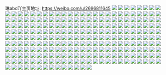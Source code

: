 琳abc吖主页地址: https://weibo.com/u/2696811645 
![](https://wx4.sinaimg.cn/mw2000/a0be147dgy1h94c40myxij21400u0tgj.jpg) 
![](https://wx4.sinaimg.cn/mw2000/a0be147dgy1h94c40zqidj21400u016o.jpg) 
![](https://wx4.sinaimg.cn/mw2000/a0be147dgy1h94c41bvfjj21400u0qbp.jpg) 
![](https://wx4.sinaimg.cn/mw2000/a0be147dgy1h94c42236mj21400u0wro.jpg) 
![](https://wx4.sinaimg.cn/mw2000/a0be147dgy1h94c41pw6tj20u0140nbu.jpg) 
![](https://wx4.sinaimg.cn/mw2000/a0be147dgy1h94c40awdoj20u01407fe.jpg) 
![](https://wx4.sinaimg.cn/mw2000/a0be147dgy1h8vbgwlq7ij20u01407cl.jpg) 
![](https://wx4.sinaimg.cn/mw2000/a0be147dgy1h8vbgz02vyj20u014zgs4.jpg) 
![](https://wx4.sinaimg.cn/mw2000/a0be147dgy1h8vbh0bub7j20u0140k00.jpg) 
![](https://wx4.sinaimg.cn/mw2000/a0be147dgy1h82qd9fjb0j20u0140wjl.jpg) 
![](https://wx4.sinaimg.cn/mw2000/a0be147dgy1h82qdex50rj21400u07ak.jpg) 
![](https://wx4.sinaimg.cn/mw2000/a0be147dgy1h82qdld93lj20u00u0wha.jpg) 
![](https://wx4.sinaimg.cn/mw2000/a0be147dly1h80dvaq4vxj21ak0u0q8u.jpg) 
![](https://wx4.sinaimg.cn/mw2000/a0be147dly1h7v48sibohj20u00u0wmt.jpg) 
![](https://wx4.sinaimg.cn/mw2000/a0be147dly1h7ta71kfdqj20u0140wn4.jpg) 
![](https://wx4.sinaimg.cn/mw2000/a0be147dgy1h7qnwbltkvj20u00u0q7k.jpg) 
![](https://wx4.sinaimg.cn/mw2000/a0be147dgy1h7mb9qa9gsj20u010utfj.jpg) 
![](https://wx4.sinaimg.cn/mw2000/a0be147dly1h7l6oycup7j20u0140n55.jpg) 
![](https://wx4.sinaimg.cn/mw2000/a0be147dly1h7l6oxaj6bj215g0u07eg.jpg) 
![](https://wx4.sinaimg.cn/mw2000/a0be147dly1h7l6p0bhr3j21400u0dr4.jpg) 
![](https://wx4.sinaimg.cn/mw2000/a0be147dly1h7l6oz5z3rj20u0140jz4.jpg) 
![](https://wx4.sinaimg.cn/mw2000/a0be147dly1h7l6p1bk57j20u0141gvx.jpg) 
![](https://wx4.sinaimg.cn/mw2000/a0be147dly1h7l6ow8824j20u0140aii.jpg) 
![](https://wx4.sinaimg.cn/mw2000/a0be147dly1h7518kr7jej211e0u0n3r.jpg) 
![](https://wx4.sinaimg.cn/mw2000/a0be147dly1h7518l475jj21400u074u.jpg) 
![](https://wx4.sinaimg.cn/mw2000/a0be147dly1h7518kcw41j20u00u0my4.jpg) 
![](https://wx4.sinaimg.cn/mw2000/a0be147dly1h7518n9i3hj20u00u0421.jpg) 
![](https://wx4.sinaimg.cn/mw2000/a0be147dly1h7518mkj1yj20u0140qaw.jpg) 
![](https://wx4.sinaimg.cn/mw2000/a0be147dly1h7518lbwd5j20gq0ciaaf.jpg) 
![](https://wx4.sinaimg.cn/mw2000/a0be147dly1h70hw1qjmrj21400u0gss.jpg) 
![](https://wx4.sinaimg.cn/mw2000/a0be147dly1h70hw2l1e7j21400u0jyl.jpg) 
![](https://wx4.sinaimg.cn/mw2000/a0be147dly1h70hw1283xj21400u0421.jpg) 
![](https://wx4.sinaimg.cn/mw2000/a0be147dgy1h6uk52lu4zj21400u0tjr.jpg) 
![](https://wx4.sinaimg.cn/mw2000/a0be147dgy1h6uk54jwa4j21400u0ahi.jpg) 
![](https://wx4.sinaimg.cn/mw2000/a0be147dgy1h6uk51cqlvj21400u0jxr.jpg) 
![](https://wx4.sinaimg.cn/mw2000/a0be147dgy1h6uk57roffj20u00u07an.jpg) 
![](https://wx4.sinaimg.cn/mw2000/a0be147dgy1h6uk56l6v3j21070u0qbo.jpg) 
![](https://wx4.sinaimg.cn/mw2000/a0be147dgy1h6uk58r2hoj21400u0tf3.jpg) 
![](https://wx4.sinaimg.cn/mw2000/a0be147dgy1h6uk5p6mkmj20u0140wq3.jpg) 
![](https://wx4.sinaimg.cn/mw2000/a0be147dgy1h6uk5srkglj217k0u0dma.jpg) 
![](https://wx4.sinaimg.cn/mw2000/a0be147dgy1h6urf5sme0j20u014011p.jpg) 
![](https://wx4.sinaimg.cn/mw2000/a0be147dgy1h6sjecgrugj21400u044g.jpg) 
![](https://wx4.sinaimg.cn/mw2000/a0be147dgy1h6sjebhi0nj20u0140aff.jpg) 
![](https://wx4.sinaimg.cn/mw2000/a0be147dgy1h6sjearoj5j21400u0taf.jpg) 
![](https://wx4.sinaimg.cn/mw2000/a0be147dgy1h6sjed7lw1j21400u0wm4.jpg) 
![](https://wx4.sinaimg.cn/mw2000/a0be147dgy1h6sjeeajwsj20u0140tge.jpg) 
![](https://wx4.sinaimg.cn/mw2000/a0be147dly1h6replb2dyj21400u0783.jpg) 
![](https://wx4.sinaimg.cn/mw2000/a0be147dly1h6repkridzj20u011u448.jpg) 
![](https://wx4.sinaimg.cn/mw2000/a0be147dly1h6repm0w5yj20u0140aiq.jpg) 
![](https://wx4.sinaimg.cn/mw2000/a0be147dgy1h6l5p3sf54j20u00u0dka.jpg) 
![](https://wx4.sinaimg.cn/mw2000/a0be147dgy1h6l5p4jsw6j20u0140ab4.jpg) 
![](https://wx4.sinaimg.cn/mw2000/a0be147dgy1h6l5p5zzlej21nq0pt3zz.jpg) 
![](https://wx4.sinaimg.cn/mw2000/a0be147dgy1h6l5p5h76ej20u0140do3.jpg) 
![](https://wx4.sinaimg.cn/mw2000/a0be147dgy1h6l5p7dhe8j20u014049s.jpg) 
![](https://wx4.sinaimg.cn/mw2000/a0be147dgy1h6l5p7y2gqj20u0140k0h.jpg) 
![](https://wx4.sinaimg.cn/mw2000/a0be147dgy1h6l5p8ifu3j20u00u040g.jpg) 
![](https://wx4.sinaimg.cn/mw2000/a0be147dgy1h6l5p8ul4nj21400u03yw.jpg) 
![](https://wx4.sinaimg.cn/mw2000/a0be147dgy1h6l5p9amupj21400u0whd.jpg) 
![](https://wx4.sinaimg.cn/mw2000/a0be147dgy1h6dyu13fr7j20u0140wnm.jpg) 
![](https://wx4.sinaimg.cn/mw2000/a0be147dgy1h6dyu29x7gj21180u0dha.jpg) 
![](https://wx4.sinaimg.cn/mw2000/a0be147dgy1h5oo4ke3m9j20v60u0n15.jpg) 
![](https://wx4.sinaimg.cn/mw2000/a0be147dgy1h5oo4o1760j20u0140dgu.jpg) 
![](https://wx4.sinaimg.cn/mw2000/a0be147dgy1h5oo4q40mzj20v60u0tha.jpg) 
![](https://wx4.sinaimg.cn/mw2000/a0be147dgy1h5kgaqw8hrj21400u048p.jpg) 
![](https://wx4.sinaimg.cn/mw2000/a0be147dgy1h5kgamsc5aj20u0140q7u.jpg) 
![](https://wx4.sinaimg.cn/mw2000/a0be147dgy1h5kgarq56jj20u01407bo.jpg) 
![](https://wx4.sinaimg.cn/mw2000/a0be147dgy1h5kgaoytl1j20u010bqbi.jpg) 
![](https://wx4.sinaimg.cn/mw2000/a0be147dgy1h5kgaps8evj20u01900ye.jpg) 
![](https://wx4.sinaimg.cn/mw2000/a0be147dgy1h5kganx4u6j20u0140jzl.jpg) 
![](https://wx4.sinaimg.cn/mw2000/a0be147dgy1h5fydltqdfj21400u0wk6.jpg) 
![](https://wx4.sinaimg.cn/mw2000/a0be147dgy1h59mra9culj20u01400yk.jpg) 
![](https://wx4.sinaimg.cn/mw2000/a0be147dgy1h57kpby1nkj20u01pn41r.jpg) 
![](https://wx4.sinaimg.cn/mw2000/a0be147dgy1h51jku18yjj20u01407cu.jpg) 
![](https://wx4.sinaimg.cn/mw2000/a0be147dgy1h4y9a7abj7j20u0140dn2.jpg) 
![](https://wx4.sinaimg.cn/mw2000/a0be147dgy1h4vu51pc8sj20u0140gr0.jpg) 
![](https://wx4.sinaimg.cn/mw2000/a0be147dgy1h4vu50w4h2j21400u0ago.jpg) 
![](https://wx4.sinaimg.cn/mw2000/a0be147dgy1h4vu52mn3uj20u0140q8t.jpg) 
![](https://wx4.sinaimg.cn/mw2000/a0be147dgy1h4px740m0aj22c03401kz.jpg) 
![](https://wx4.sinaimg.cn/mw2000/a0be147dgy1h4px7ar8g3j22bz2qju0y.jpg) 
![](https://wx4.sinaimg.cn/mw2000/a0be147dgy1h4px77eme7j22bz2v6b2a.jpg) 
![](https://wx4.sinaimg.cn/mw2000/a0be147dgy1h4px7fxvrfj23402c0hdu.jpg) 
![](https://wx4.sinaimg.cn/mw2000/a0be147dgy1h4px7bp7gxj20zo218n3j.jpg) 
![](https://wx4.sinaimg.cn/mw2000/a0be147dgy1h4px7khr9ij23402c0e84.jpg) 
![](https://wx4.sinaimg.cn/mw2000/a0be147dgy1h4px7n4p86j22c0340x6q.jpg) 
![](https://wx4.sinaimg.cn/mw2000/a0be147dgy1h4px7tt7p8j23402c0e83.jpg) 
![](https://wx4.sinaimg.cn/mw2000/a0be147dgy1h4h8tlvb0gj233y23c7wh.jpg) 
![](https://wx4.sinaimg.cn/mw2000/a0be147dgy1h4h8u4bz4ij22c03401l0.jpg) 
![](https://wx4.sinaimg.cn/mw2000/a0be147dgy1h4h8zmu4f3j22c03407wk.jpg) 
![](https://wx4.sinaimg.cn/mw2000/a0be147dgy1h4h8zs0c8rj23402c07wk.jpg) 
![](https://wx4.sinaimg.cn/mw2000/a0be147dgy1h4dn2yoy69j21210u0te5.jpg) 
![](https://wx4.sinaimg.cn/mw2000/a0be147dgy1h3zutwbuo5j20tj1gigwi.jpg) 
![](https://wx4.sinaimg.cn/mw2000/a0be147dgy1h3ybyuwke2j22gk1rb7wh.jpg) 
![](https://wx4.sinaimg.cn/mw2000/a0be147dgy1h3tzq8yx8bj22io1w07wj.jpg) 
![](https://wx4.sinaimg.cn/mw2000/a0be147dgy1h3tzqmd3phj22io1w0hdv.jpg) 
![](https://wx4.sinaimg.cn/mw2000/a0be147dgy1h3tzq2ir8cj21w02io4qp.jpg) 
![](https://wx4.sinaimg.cn/mw2000/a0be147dgy1h3tzqtg9kdj21f02io1kx.jpg) 
![](https://wx4.sinaimg.cn/mw2000/a0be147dgy1h3tzr0lfy3j22io2ioqv5.jpg) 
![](https://wx4.sinaimg.cn/mw2000/a0be147dgy1h3tzrj2alij22ip1w01l0.jpg) 
![](https://wx4.sinaimg.cn/mw2000/a0be147dly1h3q57jg2rcj22c03407wi.jpg) 
![](https://wx4.sinaimg.cn/mw2000/a0be147dgy1h3ozwi9dk5j20j60sr3zv.jpg) 
![](https://wx4.sinaimg.cn/mw2000/a0be147dgy1h3ozwirha9j20j60srgmy.jpg) 
![](https://wx4.sinaimg.cn/mw2000/a0be147dgy1h3ozwj5wf7j20j60sr75j.jpg) 
![](https://wx4.sinaimg.cn/mw2000/a0be147dgy1h3jbfmy49zj21ez2iohdt.jpg) 
![](https://wx4.sinaimg.cn/mw2000/a0be147dgy1h3c73t981cj23402c07wi.jpg) 
![](https://wx4.sinaimg.cn/mw2000/a0be147dgy1h3c73wxxamj21l92tskjl.jpg) 
![](https://wx4.sinaimg.cn/mw2000/a0be147dgy1h3c74fahavj23402c0npe.jpg) 
![](https://wx4.sinaimg.cn/mw2000/a0be147dgy1h3c74mlxajj23402c0e83.jpg) 
![](https://wx4.sinaimg.cn/mw2000/a0be147dgy1h3c74v4wdbj22c0340npe.jpg) 
![](https://wx4.sinaimg.cn/mw2000/a0be147dgy1h3c75gz80nj23402c0x6q.jpg) 
![](https://wx4.sinaimg.cn/mw2000/a0be147dgy1h3c7609fwbj21o02yoe82.jpg) 
![](https://wx4.sinaimg.cn/mw2000/a0be147dgy1h3c766gcs7j21f02ionpd.jpg) 
![](https://wx4.sinaimg.cn/mw2000/a0be147dgy1h3c76j00n6j21l92ts1ky.jpg) 
![](https://wx4.sinaimg.cn/mw2000/a0be147dgy1h3b2jjmzq6j23402c0e85.jpg) 
![](https://wx4.sinaimg.cn/mw2000/a0be147dgy1h3b2jn3yjpj23402c0hdu.jpg) 
![](https://wx4.sinaimg.cn/mw2000/a0be147dgy1h3b2jyprtrj23402c0e84.jpg) 
![](https://wx4.sinaimg.cn/mw2000/a0be147dgy1h3b2jqviydj23402c01kz.jpg) 
![](https://wx4.sinaimg.cn/mw2000/a0be147dgy1h3b2jd73wqj23402c0u0z.jpg) 
![](https://wx4.sinaimg.cn/mw2000/a0be147dgy1h3b2jtpu5sj23402c0hdu.jpg) 
![](https://wx4.sinaimg.cn/mw2000/a0be147dgy1h3afi05e62j20zo0qswpt.jpg) 
![](https://wx4.sinaimg.cn/mw2000/a0be147dgy1h38r6syyllj212i0tytnh.jpg) 
![](https://wx4.sinaimg.cn/mw2000/a0be147dgy1h2shvf9illj21w01w0u0x.jpg) 
![](https://wx4.sinaimg.cn/mw2000/a0be147dgy1h2shvig0fdj21w02iokjm.jpg) 
![](https://wx4.sinaimg.cn/mw2000/a0be147dgy1h2mae9ej0dj20u0140wix.jpg) 
![](https://wx4.sinaimg.cn/mw2000/a0be147dgy1h2ew599t5xj21w01w2x6p.jpg) 
![](https://wx4.sinaimg.cn/mw2000/a0be147dgy1h2ew5gko1nj21w02iohdu.jpg) 
![](https://wx4.sinaimg.cn/mw2000/a0be147dgy1h2ew5ku46oj21w02ionpe.jpg) 
![](https://wx4.sinaimg.cn/mw2000/a0be147dgy1h2ew53alm6j21et1et7wh.jpg) 
![](https://wx4.sinaimg.cn/mw2000/a0be147dgy1h2aadfhu2uj20qo106n6o.jpg) 
![](https://wx4.sinaimg.cn/mw2000/a0be147dgy1h2aad8xry2j20js0zkwlh.jpg) 
![](https://wx4.sinaimg.cn/mw2000/a0be147dgy1h2aad7trrxj20l90es0wx.jpg) 
![](https://wx4.sinaimg.cn/mw2000/a0be147dgy1h2aad9z7iej20no0vkdlm.jpg) 
![](https://wx4.sinaimg.cn/mw2000/a0be147dgy1h2aadbzld0j21pc1pce6s.jpg) 
![](https://wx4.sinaimg.cn/mw2000/a0be147dgy1h2aade3p53j21hc1z44qp.jpg) 
![](https://wx4.sinaimg.cn/mw2000/a0be147dgy1h2aadoko4yj21hc1z4kjl.jpg) 
![](https://wx4.sinaimg.cn/mw2000/a0be147dgy1h2aadq3gw9j21hc1z417r.jpg) 
![](https://wx4.sinaimg.cn/mw2000/a0be147dgy1h2aadzg2nkj20qo0zkaep.jpg) 
![](https://wx4.sinaimg.cn/mw2000/a0be147dgy1h218z48cr7j21fu0u0qjw.jpg) 
![](https://wx4.sinaimg.cn/mw2000/a0be147dgy1h218z4njhlj20u00u0tfe.jpg) 
![](https://wx4.sinaimg.cn/mw2000/a0be147dgy1h218z2xw4bj21hc0u0tw2.jpg) 
![](https://wx4.sinaimg.cn/mw2000/a0be147dgy1h218z50inlj21400u0tj6.jpg) 
![](https://wx4.sinaimg.cn/mw2000/a0be147dgy1h218z5bcm1j20u00u0q9f.jpg) 
![](https://wx4.sinaimg.cn/mw2000/a0be147dgy1h218z5sbr2j20u014014m.jpg) 
![](https://wx4.sinaimg.cn/mw2000/a0be147dgy1h1zzn4dz2mj20w21iial5.jpg) 
![](https://wx4.sinaimg.cn/mw2000/a0be147dgy1h1zzo3iophj20zo1ksn50.jpg) 
![](https://wx4.sinaimg.cn/mw2000/a0be147dgy1h1zzn2yl6vj22io1w0hdu.jpg) 
![](https://wx4.sinaimg.cn/mw2000/a0be147dgy1h1wkurqg3pj23402c0kjl.jpg) 
![](https://wx4.sinaimg.cn/mw2000/a0be147dgy1h1wkuu174bj21l92tsu0x.jpg) 
![](https://wx4.sinaimg.cn/mw2000/a0be147dgy1h1wkuxp1wnj22c03404qr.jpg) 
![](https://wx4.sinaimg.cn/mw2000/a0be147dgy1h1omo39uv7j20ty1eaqfb.jpg) 
![](https://wx4.sinaimg.cn/mw2000/a0be147dgy1h1bumae2mlj20u0140dph.jpg) 
![](https://wx4.sinaimg.cn/mw2000/a0be147dgy1h1bulc91bjj20k40sgab8.jpg) 
![](https://wx4.sinaimg.cn/mw2000/a0be147dgy1h0wvkxm2dhj23402c0b29.jpg) 
![](https://wx4.sinaimg.cn/mw2000/a0be147dgy1h0rsr393qmj22202qoqv6.jpg) 
![](https://wx4.sinaimg.cn/mw2000/a0be147dgy1h0i9jbj6v4j20m80f2mzs.jpg) 
![](https://wx4.sinaimg.cn/mw2000/a0be147dgy1h0bzdr9u7kj20u00u0jvi.jpg) 
![](https://wx4.sinaimg.cn/mw2000/a0be147dgy1h0bzdva6gbj20u01sxair.jpg) 
![](https://wx4.sinaimg.cn/mw2000/a0be147dgy1h0bzdvscqoj20u01900yz.jpg) 
![](https://wx4.sinaimg.cn/mw2000/a0be147dgy1h02eyzhiovj23402c01l0.jpg) 
![](https://wx4.sinaimg.cn/mw2000/a0be147dgy1h02ez5272kj23402c0hdu.jpg) 
![](https://wx4.sinaimg.cn/mw2000/a0be147dgy1h02eue6jjpj23402c0u0y.jpg) 
![](https://wx4.sinaimg.cn/mw2000/a0be147dgy1h02euif521j23402c07wk.jpg) 
![](https://wx4.sinaimg.cn/mw2000/a0be147dgy1h02ev38zrvj23402c01kz.jpg) 
![](https://wx4.sinaimg.cn/mw2000/a0be147dgy1h02eu7qz9sj23402c0b2b.jpg) 
![](https://wx4.sinaimg.cn/mw2000/a0be147dgy1gzzc79pakcj21w02ionpe.jpg) 
![](https://wx4.sinaimg.cn/mw2000/a0be147dgy1gzzbzb31y4j21w02ionpd.jpg) 
![](https://wx4.sinaimg.cn/mw2000/a0be147dgy1gzzc5xz3qlj21sh2inkjm.jpg) 
![](https://wx4.sinaimg.cn/mw2000/a0be147dgy1gzswbojg48j21o02yob29.jpg) 
![](https://wx4.sinaimg.cn/mw2000/a0be147dgy1gzr4km59ubj21w02ipkjn.jpg) 
![](https://wx4.sinaimg.cn/mw2000/a0be147dgy1gzi2jfijthj20u00u045o.jpg) 
![](https://wx4.sinaimg.cn/mw2000/a0be147dgy1gz928dfjk7j21400u0wms.jpg) 
![](https://wx4.sinaimg.cn/mw2000/a0be147dgy1gz74su8r49j21w02io1ky.jpg) 
![](https://wx4.sinaimg.cn/mw2000/a0be147dgy1gz74syb24vj21w02iou0x.jpg) 
![](https://wx4.sinaimg.cn/mw2000/a0be147dgy1gz74sr1p0cj21w02iou0x.jpg) 
![](https://wx4.sinaimg.cn/mw2000/a0be147dgy1gz0jm2sjpfj23402c0hdv.jpg) 
![](https://wx4.sinaimg.cn/mw2000/a0be147dgy1gz0jm4mp1cj23402c0x6q.jpg) 
![](https://wx4.sinaimg.cn/mw2000/a0be147dgy1gz0jm70gloj22c0340hdw.jpg) 
![](https://wx4.sinaimg.cn/mw2000/a0be147dgy1gz0jm0dcoxj23402c0kjn.jpg) 
![](https://wx4.sinaimg.cn/mw2000/a0be147dgy1gz0jm863mej234012sqv5.jpg) 
![](https://wx4.sinaimg.cn/mw2000/a0be147dgy1gz0jm9ohomj22c03404qr.jpg) 
![](https://wx4.sinaimg.cn/mw2000/a0be147dgy1gypv6buupaj21o02yo7wh.jpg) 
![](https://wx4.sinaimg.cn/mw2000/a0be147dgy1gyl6axexr3j21dt2iob29.jpg) 
![](https://wx4.sinaimg.cn/mw2000/a0be147dgy1gyl6az9xy2j21dp2io4qp.jpg) 
![](https://wx4.sinaimg.cn/mw2000/a0be147dgy1gyl6b20ukuj21e12iob29.jpg) 
![](https://wx4.sinaimg.cn/mw2000/a0be147dgy1gxzf8wt4c1j20u014044o.jpg) 
![](https://wx4.sinaimg.cn/mw2000/a0be147dgy1gxzhjjfjlvj20u015cq92.jpg) 
![](https://wx4.sinaimg.cn/mw2000/a0be147dly1gxxcb143guj21w02jkb2b.jpg) 
![](https://wx4.sinaimg.cn/mw2000/a0be147dly1gxxcaxt3iuj23402c0u10.jpg) 
![](https://wx4.sinaimg.cn/mw2000/a0be147dly1gxxcbqdvjdj21uu2jj1kz.jpg) 
![](https://wx4.sinaimg.cn/mw2000/a0be147dgy1gxwt5fv3n9j20u00u0wgh.jpg) 
![](https://wx4.sinaimg.cn/mw2000/a0be147dgy1gxwt8jz1tjj232w3407wk.jpg) 
![](https://wx4.sinaimg.cn/mw2000/a0be147dgy1gxwt6hp11nj20j60j4q37.jpg) 
![](https://wx4.sinaimg.cn/mw2000/a0be147dgy1gxunl5hy1oj21ez2ioe82.jpg) 
![](https://wx4.sinaimg.cn/mw2000/a0be147dgy1gxunljtomrj22c0340hdu.jpg) 
![](https://wx4.sinaimg.cn/mw2000/a0be147dgy1gxunlagplrj21l92tshdt.jpg) 
![](https://wx4.sinaimg.cn/mw2000/a0be147dgy1gxunlos2moj21dl2io1kx.jpg) 
![](https://wx4.sinaimg.cn/mw2000/a0be147dgy1gxunlx34zxj22c0340e81.jpg) 
![](https://wx4.sinaimg.cn/mw2000/a0be147dgy1gxunm6pky7j22c03407wi.jpg) 
![](https://wx4.sinaimg.cn/mw2000/a0be147dgy1gxgsf2rtowj21ez2iokjl.jpg) 
![](https://wx4.sinaimg.cn/mw2000/a0be147dgy1gxgsf6susfj21l92tsqv5.jpg) 
![](https://wx4.sinaimg.cn/mw2000/a0be147dgy1gxgsfg5e9jj21ez2iox6p.jpg) 
![](https://wx4.sinaimg.cn/mw2000/a0be147dgy1gxenwfdf9fj21l92tsqv5.jpg) 
![](https://wx4.sinaimg.cn/mw2000/a0be147dgy1gx8sg8l3k5j21cc0u04f5.jpg) 
![](https://wx4.sinaimg.cn/mw2000/a0be147dgy1gwzpv0rp1uj21400u04qp.jpg) 
![](https://wx4.sinaimg.cn/mw2000/a0be147dgy1gwvzflmnhnj21l92tshdt.jpg) 
![](https://wx4.sinaimg.cn/mw2000/a0be147dgy1gwspiwxjn5j21l92tsu0x.jpg) 
![](https://wx4.sinaimg.cn/mw2000/a0be147dgy1gwq4lywykwj20u01hc16b.jpg) 
![](https://wx4.sinaimg.cn/mw2000/a0be147dgy1gwq4m020kyj20u01hcwsj.jpg) 
![](https://wx4.sinaimg.cn/mw2000/a0be147dgy1gwnyz9sm37j22yo1o0kjl.jpg) 
![](https://wx4.sinaimg.cn/mw2000/a0be147dgy1gwn59ukd34j21400u07at.jpg) 
![](https://wx4.sinaimg.cn/mw2000/a0be147dgy1gwn59uwynlj21400u0jyd.jpg) 
![](https://wx4.sinaimg.cn/mw2000/a0be147dgy1gwn59vfhs0j21400u0tg0.jpg) 
![](https://wx4.sinaimg.cn/mw2000/a0be147dgy1gwn59tnb0mj21400u0q8d.jpg) 
![](https://wx4.sinaimg.cn/mw2000/a0be147dgy1gwn59vshecj20u0140qfx.jpg) 
![](https://wx4.sinaimg.cn/mw2000/a0be147dgy1gwn59w85quj20u0140458.jpg) 
![](https://wx4.sinaimg.cn/mw2000/a0be147dgy1gwmnxzk8pjj21400u0tfc.jpg) 
![](https://wx4.sinaimg.cn/mw2000/a0be147dgy1gwmnxzuak5j21400u0n6s.jpg) 
![](https://wx4.sinaimg.cn/mw2000/a0be147dgy1gwmny0cmh6j21400u044b.jpg) 
![](https://wx4.sinaimg.cn/mw2000/a0be147dgy1gwmnxxsbzwj20u0140k2b.jpg) 
![](https://wx4.sinaimg.cn/mw2000/a0be147dgy1gwmny0qo3aj20u0140an0.jpg) 
![](https://wx4.sinaimg.cn/mw2000/a0be147dgy1gwmny17b85j20u0140dpp.jpg) 
![](https://wx4.sinaimg.cn/mw2000/a0be147dgy1gwmny1lge5j20u0140wng.jpg) 
![](https://wx4.sinaimg.cn/mw2000/a0be147dgy1gwmny1yogjj21400u011c.jpg) 
![](https://wx4.sinaimg.cn/mw2000/a0be147dgy1gwmny2d5bkj20u0140qd7.jpg) 
![](https://wx4.sinaimg.cn/mw2000/a0be147dgy1gwj67w9d9uj20zk0zk46s.jpg) 
![](https://wx4.sinaimg.cn/mw2000/a0be147dgy1gwj67v7jcrj20zk0zk7d6.jpg) 
![](https://wx4.sinaimg.cn/mw2000/a0be147dgy1gwew3oyuoqj21l92ts1ky.jpg) 
![](https://wx4.sinaimg.cn/mw2000/a0be147dgy1gwew3j6ah3j21l92tse82.jpg) 
![](https://wx4.sinaimg.cn/mw2000/a0be147dgy1gwew41gmxej21l92ts4qq.jpg) 
![](https://wx4.sinaimg.cn/mw2000/a0be147dgy1gw8y43057zj23402c0e83.jpg) 
![](https://wx4.sinaimg.cn/mw2000/a0be147dgy1gw8y4ei28uj23402c0kjn.jpg) 
![](https://wx4.sinaimg.cn/mw2000/a0be147dgy1gw8y47gel1j23402c0hdu.jpg) 
![](https://wx4.sinaimg.cn/mw2000/a0be147dgy1gw8y4sfyn6j23402c0e82.jpg) 
![](https://wx4.sinaimg.cn/mw2000/a0be147dgy1gw8y5bm7w4j23402c07wj.jpg) 
![](https://wx4.sinaimg.cn/mw2000/a0be147dgy1gw8y3xivi7j20zj1be7e3.jpg) 
![](https://wx4.sinaimg.cn/mw2000/a0be147dgy1gw8z3l7qcyj23402c0x6r.jpg) 
![](https://wx4.sinaimg.cn/mw2000/a0be147dgy1gw90av2fkkj23402c0b2b.jpg) 
![](https://wx4.sinaimg.cn/mw2000/a0be147dgy1gw908l5lzbj23402c07wk.jpg) 
![](https://wx4.sinaimg.cn/mw2000/a0be147dgy1gw8ntip96oj20u0140wq9.jpg) 
![](https://wx4.sinaimg.cn/mw2000/a0be147dgy1gw2zt5gj4nj21400u0amg.jpg) 
![](https://wx4.sinaimg.cn/mw2000/a0be147dgy1gw2ztikef2j22yo1o0e81.jpg) 
![](https://wx4.sinaimg.cn/mw2000/a0be147dgy1gw2ztbav87j21l92tskjl.jpg) 
![](https://wx4.sinaimg.cn/mw2000/a0be147dgy1gvxor70wz2j22c0340x6p.jpg) 
![](https://wx4.sinaimg.cn/mw2000/a0be147dgy1gvxn46msqjj23402c0npe.jpg) 
![](https://wx4.sinaimg.cn/mw2000/a0be147dgy1gvyhucigkrj23402c0b2b.jpg) 
![](https://wx4.sinaimg.cn/mw2000/a0be147dgy1gvxn4a9pazj21l92tsu0x.jpg) 
![](https://wx4.sinaimg.cn/mw2000/a0be147dgy1gvxp1ucoo2j21l92tsu0x.jpg) 
![](https://wx4.sinaimg.cn/mw2000/a0be147dgy1gvxn4bz7bbj22i01l9u0x.jpg) 

